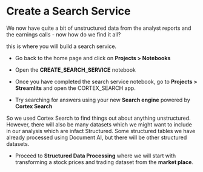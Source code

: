 <head>
  <link rel="stylesheet" type="text/css" href="stylesheets/extra.css">
</head>




# <h1black>Create a </h1black><h1blue>Search Service</h1blue>

We now have quite a bit of unstructured data from the analyst reports and the earnings calls  - now how do we find it all? 

this is where you will build a search service.

- Go back to the home page and click on **Projects > Notebooks**

- Open the **CREATE_SEARCH_SERVICE** notebook

- Once you have completed the search service notebook, go to **Projects > Streamlits** and open the CORTEX_SEARCH app.

- Try searching for answers using your new **Search engine** powered by **Cortex Search**

So we used Cortex Search to find things out about anything unstructured.  However, there will also be many datasets which we might want to include in our analysis which are infact Structured.  Some structured tables we have already processed using Document AI, but there will be other structured datasets. 

- Proceed to **Structured Data Processing** where we will start with transforming a stock prices and trading dataset from the **market place**.




